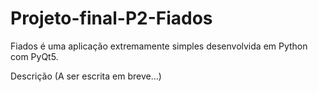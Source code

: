 # Projeto-final-P2-Fiados
Fiados é uma aplicação extremamente simples desenvolvida em Python com PyQt5. 

Descrição (A ser escrita em breve...)
